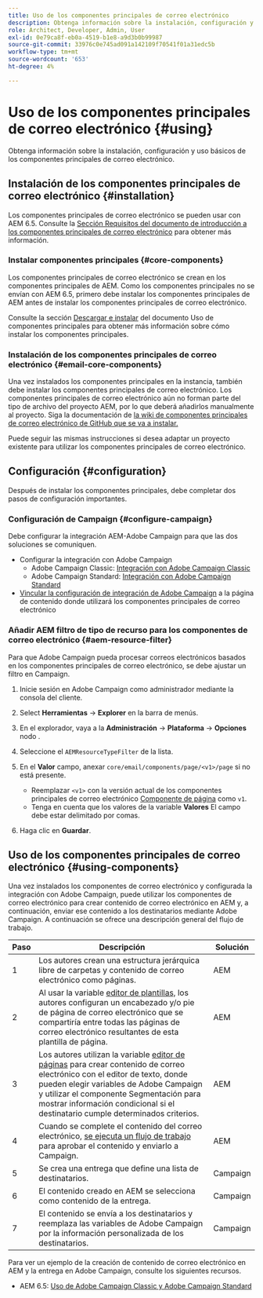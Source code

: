 ```yaml
---
title: Uso de los componentes principales de correo electrónico
description: Obtenga información sobre la instalación, configuración y uso básicos de los componentes principales de correo electrónico.
role: Architect, Developer, Admin, User
exl-id: 0e79ca8f-eb0a-4519-b1e8-a9d3b0b99987
source-git-commit: 33976c0e745ad091a142109f70541f01a31edc5b
workflow-type: tm+mt
source-wordcount: '653'
ht-degree: 4%

---
```



# Uso de los componentes principales de correo electrónico {#using}

Obtenga información sobre la instalación, configuración y uso básicos de los componentes principales de correo electrónico.

## Instalación de los componentes principales de correo electrónico {#installation}

Los componentes principales de correo electrónico se pueden usar con AEM 6.5. Consulte la [Sección Requisitos del documento de introducción a los componentes principales de correo electrónico](introduction.md#requirements) para obtener más información.

### Instalar componentes principales {#core-components}

Los componentes principales de correo electrónico se crean en los componentes principales de AEM. Como los componentes principales no se envían con AEM 6.5, primero debe instalar los componentes principales de AEM antes de instalar los componentes principales de correo electrónico.

Consulte la sección [Descargar e instalar](/help/get-started/using.md#download-and-install) del documento Uso de componentes principales para obtener más información sobre cómo instalar los componentes principales.

### Instalación de los componentes principales de correo electrónico {#email-core-components}

Una vez instalados los componentes principales en la instancia, también debe instalar los componentes principales de correo electrónico. Los componentes principales de correo electrónico aún no forman parte del tipo de archivo del proyecto AEM, por lo que deberá añadirlos manualmente al proyecto. Siga la documentación de [la wiki de componentes principales de correo electrónico de GitHub que se va a instalar.](https://github.com/adobe/aem-core-email-components/wiki/Adding-to-Existing-Project)

Puede seguir las mismas instrucciones si desea adaptar un proyecto existente para utilizar los componentes principales de correo electrónico.

## Configuración {#configuration}

Después de instalar los componentes principales, debe completar dos pasos de configuración importantes.

### Configuración de Campaign {#configure-campaign}

Debe configurar la integración AEM-Adobe Campaign para que las dos soluciones se comuniquen.

* Configurar la integración con Adobe Campaign
   * Adobe Campaign Classic: [Integración con Adobe Campaign Classic](https://experienceleague.adobe.com/docs/experience-manager-65/administering/integration/campaignonpremise.html)
   * Adobe Campaign Standard: [Integración con Adobe Campaign Standard](https://experienceleague.adobe.com/docs/experience-manager-65/administering/integration/campaignstandard.html)
* [Vincular la configuración de integración de Adobe Campaign](/help/email/components/page.md#cloud-services-tab) a la página de contenido donde utilizará los componentes principales de correo electrónico

### Añadir AEM filtro de tipo de recurso para los componentes de correo electrónico {#aem-resource-filter}

Para que Adobe Campaign pueda procesar correos electrónicos basados en los componentes principales de correo electrónico, se debe ajustar un filtro en Campaign.

1. Inicie sesión en Adobe Campaign como administrador mediante la consola del cliente.

1. Select **Herramientas** -> **Explorer** en la barra de menús.

1. En el explorador, vaya a la **Administración** -> **Plataforma** -> **Opciones** nodo .

1. Seleccione el `AEMResourceTypeFilter` de la lista.

1. En el **Valor** campo, anexar `core/email/components/page/<v1>/page` si no está presente.

   * Reemplazar `<v1>` con la versión actual de los componentes principales de correo electrónico [Componente de página](/help/email/components/page.md) como `v1`.
   * Tenga en cuenta que los valores de la variable **Valores** El campo debe estar delimitado por comas.

1. Haga clic en **Guardar**.

## Uso de los componentes principales de correo electrónico {#using-components}

Una vez instalados los componentes de correo electrónico y configurada la integración con Adobe Campaign, puede utilizar los componentes de correo electrónico para crear contenido de correo electrónico en AEM y, a continuación, enviar ese contenido a los destinatarios mediante Adobe Campaign. A continuación se ofrece una descripción general del flujo de trabajo.

| Paso | Descripción | Solución |
|---|---|---|
| 1 | Los autores crean una estructura jerárquica libre de carpetas y contenido de correo electrónico como páginas. | AEM |
| 2 | Al usar la variable [editor de plantillas,](https://experienceleague.adobe.com/docs/experience-manager-cloud-service/sites/authoring/features/templates.html?lang=es) los autores configuran un encabezado y/o pie de página de correo electrónico que se compartiría entre todas las páginas de correo electrónico resultantes de esta plantilla de página. | AEM |
| 3 | Los autores utilizan la variable [editor de páginas](https://experienceleague.adobe.com/docs/experience-manager-cloud-service/content/sites/authoring/fundamentals/editing-content.html) para crear contenido de correo electrónico con el editor de texto, donde pueden elegir variables de Adobe Campaign y utilizar el componente Segmentación para mostrar información condicional si el destinatario cumple determinados criterios. | AEM |
| 4 | Cuando se complete el contenido del correo electrónico, [se ejecuta un flujo de trabajo](https://experienceleague.adobe.com/docs/experience-manager-cloud-service/content/sites/authoring/workflows/overview.html) para aprobar el contenido y enviarlo a Campaign. | AEM |
| 5 | Se crea una entrega que define una lista de destinatarios. | Campaign |
| 6 | El contenido creado en AEM se selecciona como contenido de la entrega. | Campaign |
| 7 | El contenido se envía a los destinatarios y reemplaza las variables de Adobe Campaign por la información personalizada de los destinatarios. | Campaign |

Para ver un ejemplo de la creación de contenido de correo electrónico en AEM y la entrega en Adobe Campaign, consulte los siguientes recursos.

* AEM 6.5: [Uso de Adobe Campaign Classic y Adobe Campaign Standard](https://experienceleague.adobe.com/docs/experience-manager-65/authoring/aem-adobe-campaign/campaign.html)
